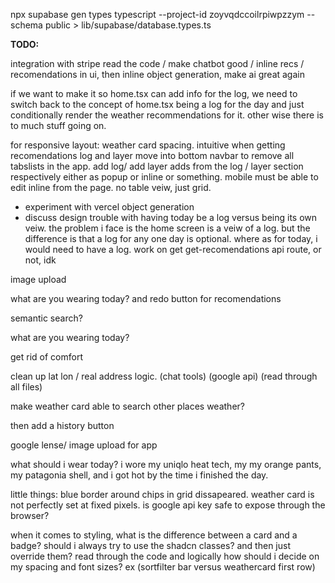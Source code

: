 npx supabase gen types typescript --project-id zoyvqdccoilrpiwpzzym --schema public > lib/supabase/database.types.ts


**TODO:**

integration with stripe
read the code / make chatbot good / inline recs / recomendations in ui, then inline object generation, make ai great again

if we want to make it so home.tsx can add info for the log, we need to switch back to the concept of home.tsx being a log for the day and just conditionally render the weather recommendations for it. other wise there is to much stuff going on.

for responsive layout: weather card spacing. 
intuitive when getting recomendations
log and layer move into bottom navbar to remove all tabslists in the app. add log/ add layer adds from the log / layer section respectively either as popup or inline or something. mobile must be able to edit inline from the page. no table veiw, just grid.

- experiment with vercel object generation
- discuss design trouble with having today be a log versus being its own veiw. the problem i face is the home screen is a veiw of a log. but the difference is that a log for any one day is optional. where as for today, i would need to have a log. 
work on get get-recomendations api route, or not, idk

image upload

what are you wearing today? and redo button for recomendations

semantic search?

what are you wearing today?

get rid of comfort

clean up lat lon / real address logic. (chat tools) (google api) (read through all files)

make weather card able to search other places weather?

then add a history button

google lense/ image upload for app

what should i wear today?
i wore my uniqlo heat tech, my my orange pants, my patagonia shell, and i got hot by the time i finished the day.

little things: blue border around chips in grid dissapeared. weather card is not perfectly set at fixed pixels. is google api key safe to expose through the browser?


when it comes to styling, what is the difference between a card and a badge? should i always try to use the shadcn classes? and then just override them?
read through the code
and logically how should i decide on my spacing and font sizes? ex (sortfilter bar versus weathercard first row)